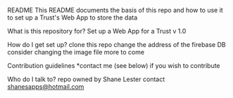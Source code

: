 README
This README documents the basis of this repo and how to use it to set up a Trust's Web App to store the data

What is this repository for?
Set up a Web App for a Trust v 1.0

How do I get set up?
clone this repo change the address of the firebase DB consider changing the image file more to come

Contribution guidelines
*contact me (see below) if you wish to contribute

Who do I talk to?
repo owned by Shane Lester contact shanesapps@hotmail.com
